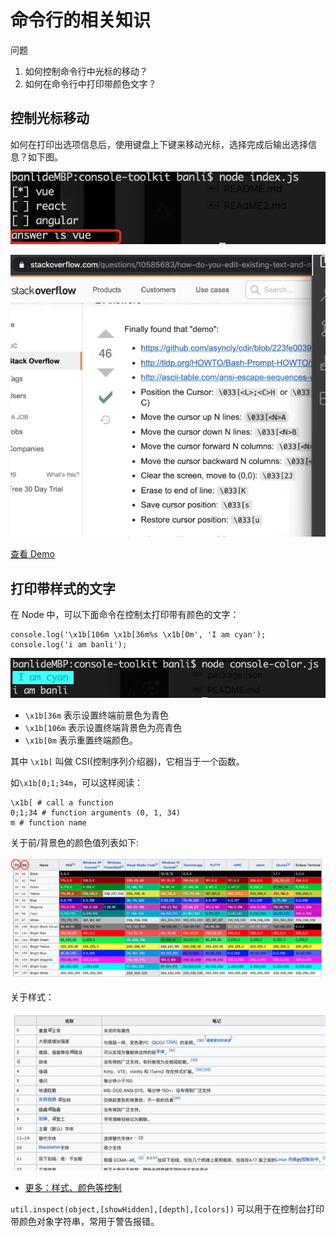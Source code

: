 # 命令行的相关知识

问题

1. 如何控制命令行中光标的移动？
2. 如何在命令行中打印带颜色文字？

## 控制光标移动

如何在打印出选项信息后，使用键盘上下键来移动光标，选择完成后输出选择信息？如下图。

![](./imgs/2021-06-20-17-59-10.png)

![](./imgs/2021-03-10-15-31-21.png)

[查看 Demo](./index.js)

## 打印带样式的文字

在 Node 中，可以下面命令在控制太打印带有颜色的文字：

```
console.log('\x1b[106m \x1b[36m%s \x1b[0m', 'I am cyan');
console.log('i am banli');
```

![](./imgs/2021-06-20-18-18-26.png)

- `\x1b[36m` 表示设置终端前景色为青色
- `\x1b[106m` 表示设置终端背景色为亮青色
- `\x1b[0m` 表示重置终端颜色。

其中 `\x1b[` 叫做 CSI(控制序列介绍器)，它相当于一个函数。

如`\x1b[0;1;34m`，可以这样阅读：

```
\x1b[ # call a function
0;1;34 # function arguments (0, 1, 34)
m # function name
```

关于前/背景色的颜色值列表如下:

![](./imgs/2021-06-20-18-12-54.png)

关于样式：

![](./imgs/2021-06-20-18-40-10.png)

- [更多：样式、颜色等控制](https://en.wikipedia.org/wiki/ANSI_escape_code#Colors)

`util.inspect(object,[showHidden],[depth],[colors])` 可以用于在控制台打印带颜色对象字符串，常用于警告报错。
